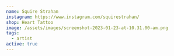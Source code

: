 ```yaml
---
name: Squire Strahan
instagram: https://www.instagram.com/squirestrahan/
shop: Heart Tattoo
image: /assets/images/screenshot-2023-01-23-at-10.31.00-am.png
tags:
  - artist
active: true
---
```

